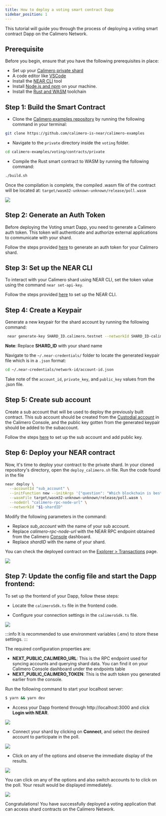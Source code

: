 ```yaml
---
title: How to deploy a voting smart contract Dapp
sidebar_position: 1
---
```


This tutorial will guide you through the process of deploying a voting smart contract Dapp on the Calimero Network.

## Prerequisite

Before you begin, ensure that you have the following prerequisites in place:

- Set up your [Calimero private shard](https://docs.calimero.network/getting_started/set_shard)
- A code editor like [VSCode](https://code.visualstudio.com/download)
- Install the [NEAR CLI](https://docs.near.org/tools/near-cli#setup) tool
- Install [Node.js and npm](https://docs.npmjs.com/downloading-and-installing-node-js-and-npm) on your machine.
- Install the [Rust and WASM](https://docs.near.org/develop/contracts/introduction#rust-and-wasm) toolchain

## Step 1: Build the Smart Contract

- Clone the [Calimero examples repository](https://github.com/calimero-is-near/calimero-examples) by running the following command in your terminal:

```bash
git clone https://github.com/calimero-is-near/calimero-examples
```

- Navigate to the `private` directory inside the `voting` folder.

```bash
cd calimero-examples/voting/contracts/private
```

- Compile the Rust smart contract to WASM by running the following command:

```bash
./build.sh
```

Once the compilation is complete, the compiled .wasm file of the contract will be located at:
`target/wasm32-unknown-unknown/release/poll.wasm`

![](../../static/img/voting_wasm.png)

## Step 2: Generate an Auth Token

Before deploying the Voting smart Dapp, you need to generate a Calimero auth token. This token will authenticate and authorize external applications to communicate with your shard. 

Follow the steps provided [here](/docs/getting_started/generate_token.md) to generate an auth token for your Calimero shard.

## Step 3: Set up the NEAR CLI

To interact with your Calimero shard using NEAR CLI, set the token value using the command `near set-api-key`. 

Follow the steps provided [here](/interact/cli#set-up-the-near-cli-to-access-the-shard-via-cli) to set up the NEAR CLI.

## Step 4: Create a Keypair 

Generate a new keypair for the shard account by running the following command:

```bash
 near generate-key SHARD_ID.calimero.testnet --networkId SHARD_ID-calimero-testnet
```

**Note**: Replace **SHARD_ID** with your shard name

Navigate to the `~/.near-credentials/` folder to locate the generated keypair file which is in a `.json` format:

```bash
cd ~/.near-credentials/network-id/account-id.json
```

Take note of the `account_id`, `private_key`, and `public_key` values from the .json file.

## Step 5: Create sub account

Create a sub account that will be used to deploy the previously built contract. This sub account should be created from the [Custodial account](/getting_started/custodial#create-custodial-account) in the Calimero Console, and the public key gotten from the generated keypair should be added to the subaccount.

Follow the steps [here](https://docs.calimero.network/getting_started/custodial#custodial-account) to set up the sub account and add public key.

## Step 6: Deploy your NEAR contract

Now, it's time to deploy your contract to the private shard. In your cloned repository's directory, open the `deploy_calimero.sh` file. Run the code found in the file

```bash
near deploy \
  --accountId "sub_account" \
  --initFunction new --initArgs '{"question": "Which blockchain is best?", "options": ["NEAR","Bitcoin"]}' \
  --wasmFile target/wasm32-unknown-unknown/release/poll.wasm \
  --nodeUrl "calimero-rpc-node-url" \
  --networkId "$1-shardID"
```

Modify the following parameters in the command:
- Replace _sub_account_  with the name of your sub account.
- Replace _calimero-rpc-node-url_ with the NEAR RPC endpoint obtained from the Calimero [Console](https://app.calimero.network/dashboard) dashboard.
- Replace _shardID_ with the name of your shard.

You can check the deployed contract on the [Explorer > Transactions](https://app.calimero.network/dashboard/explorer/transactions) page.

![](../../static/img/voting_tranactions.png)

## Step 7: Update the config file and start the Dapp frontend:

To set up the frontend of your Dapp, follow these steps:

- Locate the `calimeroSdk.ts` file in the frontend code.

- Configure your connection settings in the `calimeroSdk.ts` file.

![](../../static/img/calimero.sdk.png)


:::info
It is recommended to use environment variables (.env) to store these settings.
:::

The required configuration properties are:
 
- **NEXT_PUBLIC_CALIMERO_URL**: This is the RPC endpoint used for syncing accounts and querying shard data. You can find it on your Calimero Console dashboard under the endpoints table
- **NEXT_PUBLIC_CALIMERO_TOKEN**: This is the auth token you generated earlier from the console.

Run the following command to start your localhost server:

```bash
$ yarn && yarn dev
```

- Access your Dapp frontend through http://localhost:3000 and click **Login with NEAR**.

![](../../static/img/localhost.png)

- Connect your shard by clicking on **Connect**, and select the desired account to participate in the poll.

![](../../static/img/connect_shard.png)

- Click on any of the options and observe the immediate display of the results.

![](../../static/img/poll.png)

You can click on any of the options and also switch accounts to to click on the poll. Your result would be displayed immediately.

![](../../static/img/poll_options.png)

Congratulations! You have successfully deployed a voting application that can access shard contracts on the Calimero Network.
